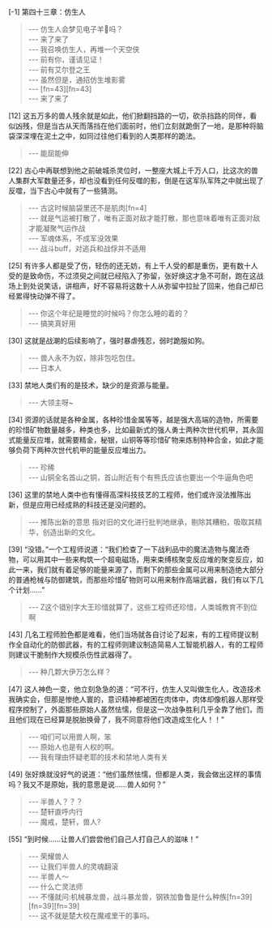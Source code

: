 
[-1] 第四十三章：仿生人
>--- 仿生人会梦见电子羊🐏吗？<br>
>--- 来了来了<br>
>--- 我召唤仿生人，再堆一个天空侠<br>
>--- 前有你，谨请见证！<br>
>--- 前有艾尔登之王<br>
>--- 虽然但是，通招仿生堆影雾<br>
>--- [fn=43][fn=43]<br>
>--- 来了来了<br>

[12] 这五万多的兽人残余就是如此，他们掀翻挡路的一切，砍杀挡路的同伴，看似凶残，但是当古从天而落挡在他们面前时，他们立刻就跪倒了一地，是那种将脑袋深深埋在泥土之中，如同过往他们看到的人类那样的跪法。
>--- 能屈能伸<br>

[22] 古心中再联想到他之前破城杀灵位时，一整座大城上千万人口，比这次的兽人集群大军数量还多，却也没看到任何反噬的影，倒是在这军队军阵之中就出现了反噬，当下古心中就有了一些猜测。
>--- 古这时候脑袋里还不是肌肉[fn=4]<br>
>--- 就是气运被打散了，唯有正面对敌才能打散，那也意味着唯有正面对敌才能凝聚气运作战<br>
>--- 军魂体系，不成军没效果<br>
>--- 战斗buff，对逃兵和战俘并不适用<br>

[25] 有许多人都是受了伤，轻伤的还无妨，有上千人受的都是重伤，更有数十人受的是致命伤，不过须臾之间就已经陷入了弥留，张好焕这才急不可耐，跑在这战场上到处说笑话，讲相声，好不容易将这数十人从弥留中拉扯了回来，他自己却已经累得快动弹不得了。
>--- 你这个年纪是睡觉的时候吗？你怎么睡的着的？<br>
>--- 搞笑真好用<br>

[30] 这就是战潮的后续影响了，强时暴虐残忍，弱时跪服如狗。
>--- 兽人永不为奴，除非包吃包住。<br>
>--- 日本人<br>

[33] 禁地人类们有的是技术，缺少的是资源与能量。
>--- 大领主呀~<br>

[34] 资源的话就是各种金属，各种珍惜金属等等，越是强大高端的造物，所需要的珍惜矿物数量越多，种类也多，比如最新式的强人勇士两种次世代机甲，其永固式能量反应堆，就需要精金，秘银，山铜等等珍惜矿物来炼制特种合金，如此才能够负荷下两种次世代机甲的能量反应堆出力。
>--- 珍稀<br>
>--- 山铜全名首山之铜，首山附近有个有熊氏应该也要出一个牛逼角色吧<br>

[36] 这里的禁地人类中也有懂得高深科技技艺的工程师，他们或许没法推陈出新，但是应用已经成熟的科技还是没问题的。
>--- 推陈出新的意思
指对旧的文化进行批判地继承，剔除其糟粕，吸取其精华，创造出新的文化。<br>

[39] “没错。”一个工程师说道：“我们检查了一下战利品中的魔法造物与魔法奇物，可以用其中一些来构筑一个超电磁场，用来束缚核聚变反应堆的聚变反应，如此一来，我们就有着足够的能量来源了，而剩下的那些金属可以用来制造绝大部分的普通枪械与防御建筑，而那些珍惜矿物则可以用来制作高端武器，我们有以下几个计划……”
>--- Z这个错别字大王珍惜就算了，这些工程师还珍惜，人类城教育不到位啊<br>

[43] 几名工程师脸色都是难看，他们当场就各自讨论了起来，有的工程师提议制作全自动化的防御武器，有的工程师则建议制造简易人工智能机器人，有的工程师则建议干脆制作大规模杀伤性武器得了。
>--- 种几颗大伊万怎么样？<br>

[47] 这人神色一变，他立刻急急的道：“可不行，仿生人又叫做生化人，改造技术我确实会，但那是惨绝人寰的，意识精神都被困在肉体中，肉体却像机器人那样受程序控制了，外面那些原始人虽然怯懦，但是这一次战争胜利几乎全靠了他们，而且他们现在已经算是脱胎换骨了，我不同意将他们改造成生化人！！”
>--- 咱们可以用兽人啊，笨<br>
>--- 原始人也是有人权的啊。<br>
>--- 我有理由怀疑老耶的技术和禁地人类有关<br>

[49] 张好焕就没好气的说道：“他们虽然怯懦，但都是人类，我会做出这样的事情吗？我又不是原始，我的意思是说……兽人如何？”
>--- 半兽人？？？<br>
>--- 楚轩直呼内行<br>
>--- 魔戒，楚轩，兽人?<br>

[55] “到时候……让兽人们尝尝他们自己人打自己人的滋味！”
>--- 荣耀兽人<br>
>--- 让我们半兽人的灵魂翻滚<br>
>--- 半兽人～<br>
>--- 什么亡灵法师<br>
>--- 不懂就问:机械暴龙兽，战斗暴龙兽，钢铁加鲁鲁是什么种族[fn=39][fn=39][fn=39]<br>
>--- 这不就是楚大校在魔戒里干的事吗。<br>
